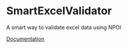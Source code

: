 
# SmartExcelValidator
<p>A smart way to validate excel data using NPOI</p>
<p><a title="Documentation" href="https://github.com/syntaxerror00100/SmartExcelValidator/wiki/Documentation">Documentation</a></p>

